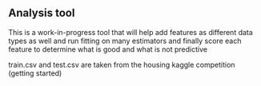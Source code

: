 ## Analysis tool

This is a work-in-progress tool that will help add features as different data types as well and run fitting on many estimators and finally score each feature to determine what is good and what is not predictive

train.csv and test.csv are taken from the housing kaggle competition (getting started)
